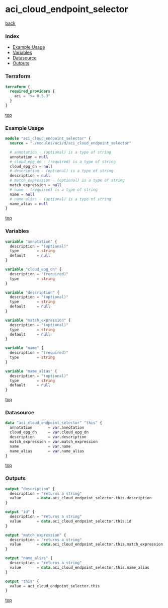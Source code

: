 # aci_cloud_endpoint_selector

[back](../aci.md)

### Index

- [Example Usage](#example-usage)
- [Variables](#variables)
- [Datasource](#datasource)
- [Outputs](#outputs)

### Terraform

```terraform
terraform {
  required_providers {
    aci = ">= 0.5.3"
  }
}
```

[top](#index)

### Example Usage

```terraform
module "aci_cloud_endpoint_selector" {
  source = "./modules/aci/d/aci_cloud_endpoint_selector"

  # annotation - (optional) is a type of string
  annotation = null
  # cloud_epg_dn - (required) is a type of string
  cloud_epg_dn = null
  # description - (optional) is a type of string
  description = null
  # match_expression - (optional) is a type of string
  match_expression = null
  # name - (required) is a type of string
  name = null
  # name_alias - (optional) is a type of string
  name_alias = null
}
```

[top](#index)

### Variables

```terraform
variable "annotation" {
  description = "(optional)"
  type        = string
  default     = null
}

variable "cloud_epg_dn" {
  description = "(required)"
  type        = string
}

variable "description" {
  description = "(optional)"
  type        = string
  default     = null
}

variable "match_expression" {
  description = "(optional)"
  type        = string
  default     = null
}

variable "name" {
  description = "(required)"
  type        = string
}

variable "name_alias" {
  description = "(optional)"
  type        = string
  default     = null
}
```

[top](#index)

### Datasource

```terraform
data "aci_cloud_endpoint_selector" "this" {
  annotation       = var.annotation
  cloud_epg_dn     = var.cloud_epg_dn
  description      = var.description
  match_expression = var.match_expression
  name             = var.name
  name_alias       = var.name_alias
}
```

[top](#index)

### Outputs

```terraform
output "description" {
  description = "returns a string"
  value       = data.aci_cloud_endpoint_selector.this.description
}

output "id" {
  description = "returns a string"
  value       = data.aci_cloud_endpoint_selector.this.id
}

output "match_expression" {
  description = "returns a string"
  value       = data.aci_cloud_endpoint_selector.this.match_expression
}

output "name_alias" {
  description = "returns a string"
  value       = data.aci_cloud_endpoint_selector.this.name_alias
}

output "this" {
  value = aci_cloud_endpoint_selector.this
}
```

[top](#index)
